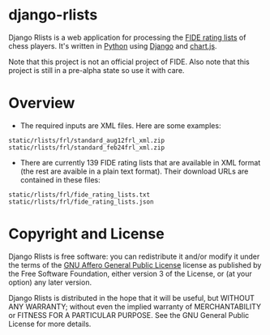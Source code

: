 django-rlists
=============


Django Rlists is a web application for processing the
[FIDE rating lists](https://en.wikipedia.org/wiki/FIDE) of chess players. It's written in
[Python](https://www.python.org) using [Django](https://www.djangoproject.com) and
[chart.js](https://www.chartjs.org).

Note that this project is not an official project of FIDE. Also note that this project is
still in a pre-alpha state so use it with care.


Overview
========

* The required inputs are XML files. Here are some examples:
```
static/rlists/frl/standard_aug12frl_xml.zip
static/rlists/frl/standard_feb24frl_xml.zip
```

* There are currently 139 FIDE rating lists that are available in XML format (the rest
  are avaible in a plain text format). Their download URLs are contained in these files:
```
static/rlists/frl/fide_rating_lists.txt
static/rlists/frl/fide_rating_lists.json
```


Copyright and License
=====================


Django Rlists is free software: you can redistribute it and/or modify it under the
terms of the [GNU Affero General Public License](https://github.com/patrickwayodi/django-rlists/blob/main/LICENSE)
license as published by the Free Software Foundation, either version 3 of the License,
or (at your option) any later version.

Django Rlists is distributed in the hope that it will be useful, but WITHOUT ANY
WARRANTY; without even the implied warranty of MERCHANTABILITY or FITNESS FOR A
PARTICULAR PURPOSE. See the GNU General Public License for more details.

